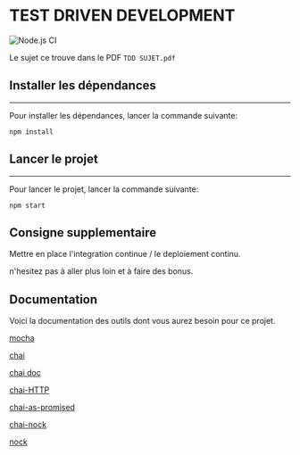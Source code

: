 # TEST DRIVEN DEVELOPMENT
![Node.js CI](https://github.com/Clementwdk/TestUnitaireApi/workflows/Node.js%20CI/badge.svg?event=push)

Le sujet ce trouve dans le PDF ```TDD SUJET.pdf```

## Installer les dépendances
----------------------
Pour installer les dépendances, lancer la commande suivante:

```npm install```

## Lancer le projet 
----------------------
Pour lancer le projet, lancer la commande suivante:

```npm start```

## Consigne supplementaire

Mettre en place l'integration continue / le deploiement continu.

n'hesitez pas à aller plus loin et à faire des bonus.

## Documentation

Voici la documentation des outils dont vous aurez besoin pour ce projet.

[mocha](https://mochajs.org/)

[chai](https://github.com/chaijs/chai)

[chai doc](https://www.chaijs.com/)

[chai-HTTP](https://www.chaijs.com/plugins/chai-http/)

[chai-as-promised](https://www.chaijs.com/plugins/chai-as-promised/)

[chai-nock](https://www.chaijs.com/plugins/chai-nock/)

[nock](https://github.com/nock/nock)
